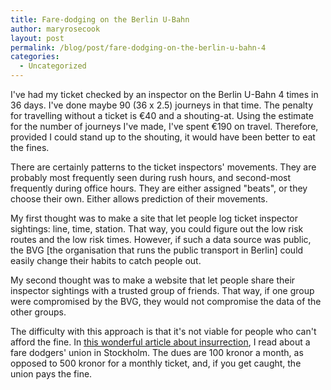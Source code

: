 ```yaml
---
title: Fare-dodging on the Berlin U-Bahn
author: maryrosecook
layout: post
permalink: /blog/post/fare-dodging-on-the-berlin-u-bahn-4
categories:
  - Uncategorized
---
```

I've had my ticket checked by an inspector on the Berlin U-Bahn 4 times in 36 days. I've done maybe 90 (36 x 2.5) journeys in that time. The penalty for travelling without a ticket is €40 and a shouting-at. Using the estimate for the number of journeys I've made, I've spent €190 on travel. Therefore, provided I could stand up to the shouting, it would have been better to eat the fines.

There are certainly patterns to the ticket inspectors' movements. They are probably most frequently seen during rush hours, and second-most frequently during office hours. They are either assigned "beats", or they choose their own. Either allows prediction of their movements.

My first thought was to make a site that let people log ticket inspector sightings: line, time, station. That way, you could figure out the low risk routes and the low risk times. However, if such a data source was public, the BVG [the organisation that runs the public transport in Berlin] could easily change their habits to catch people out.

My second thought was to make a website that let people share their inspector sightings with a trusted group of friends. That way, if one group were compromised by the BVG, they would not compromise the data of the other groups.

The difficulty with this approach is that it's not viable for people who can't afford the fine. In [this wonderful article about insurrection][1], I read about a fare dodgers' union in Stockholm. The dues are 100 kronor a month, as opposed to 500 kronor for a monthly ticket, and, if you get caught, the union pays the fine.

 [1]: http://www.crimethinc.com/texts/rollingthunder/insurrection.php